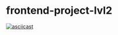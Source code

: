 # frontend-project-lvl2

[![asciicast](https://asciinema.org/a/dsCITe9ArxYP4DmqxP9rndpQU.svg)](https://asciinema.org/a/dsCITe9ArxYP4DmqxP9rndpQU)
